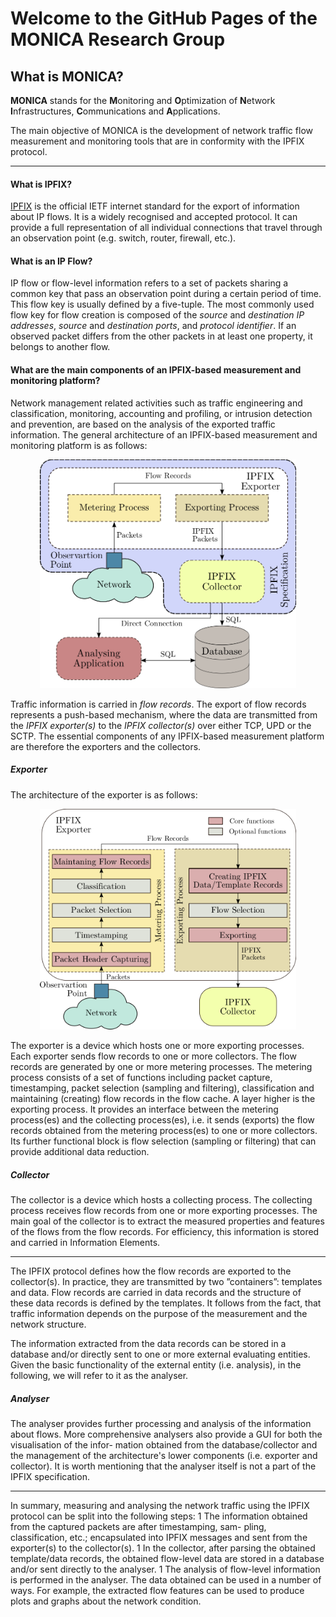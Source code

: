 # Welcome to the GitHub Pages of the MONICA Research Group

## What is MONICA?

**MONICA** stands for the **M**onitoring and **O**ptimization of **N**etwork **I**nfrastructures, **C**ommunications and **A**pplications.

The main objective of MONICA is the development of network traffic flow measurement and monitoring tools that are in conformity with the IPFIX protocol.

---

#### What is IPFIX?

[IPFIX](https://datatracker.ietf.org/wg/ipfix/about/) is the official IETF internet standard for the export of information about IP flows. It is a widely recognised and accepted protocol. It can provide a full representation of all individual connections that travel through an observation point (e.g. switch, router, firewall, etc.).

#### What is an IP Flow?

IP flow or flow-level information refers to a set of packets sharing a common key that pass an observation point during a certain period of time. This flow key is usually defined by a five-tuple. The most commonly used flow key for flow creation is composed of the *source* and *destination IP addresses*, *source* and *destination ports*, and *protocol identifier*. If an observed packet differs from the other packets in at least one property, it belongs to another flow.

#### What are the main components of an IPFIX-based measurement and monitoring platform?

Network management related activities such as traffic engineering and classification, monitoring, accounting and profiling, or intrusion detection and prevention, are based on the analysis of the exported traffic information. The general architecture of an IPFIX-based measurement and monitoring platform is as follows:

<p align="center">
  <img src="/fig/general-arch.png" width="410" title="General architecture" />
</p>

Traffic information is carried in *flow records*. The export of flow records represents a push-based mechanism, where the data are transmitted from the *IPFIX exporter(s)* to the *IPFIX collector(s)* over either TCP, UPD or the SCTP. The essential components of any IPFIX-based measurement platform are therefore the exporters and the collectors.

##### Exporter

The architecture of the exporter is as follows:

<p align="center">
  <img src="/fig/exporter.png" width="410" title="Architecture of the exporter" />
</p>

The exporter is a device which hosts one or more exporting processes. Each exporter sends flow records to one or more collectors.
The flow records are generated by one or more metering processes. The metering process consists of a set of functions including packet capture, timestamping, packet selection (sampling and filtering), classification and maintaining (creating) flow records in the flow cache. A layer higher is the exporting process. It provides an interface between the metering process(es) and the collecting process(es), i.e. it sends (exports) the flow records obtained from the metering process(es) to one or more collectors. Its further functional block is flow selection (sampling or filtering) that can provide additional data reduction.

##### Collector

The collector is a device which hosts a collecting process. The collecting process receives flow records from one or more exporting processes. The main goal of the collector is to extract the measured properties and features of the flows from the flow records. For efficiency, this information is stored and carried in Information Elements.

---

The IPFIX protocol defines how the flow records are exported to the collector(s). In practice, they are transmitted by two ”containers”: templates and data. Flow records are carried in data records and the structure of these data records is defined by the templates. It follows from the fact, that traffic information depends on the purpose of the measurement and the network structure.

The information extracted from the data records can be stored in a database and/or directly sent to one or more external evaluating entities. Given the basic functionality of the external entity (i.e. analysis), in the following, we will refer to it as the analyser.

##### Analyser

The analyser provides further processing and analysis of the information about flows. More comprehensive analysers also provide a GUI for both the visualisation of the infor- mation obtained from the database/collector and the management of the architecture's lower components (i.e. exporter and collector). It is worth mentioning that the analyser itself is not a part of the IPFIX specification.

---

In summary, measuring and analysing the network traffic using the IPFIX protocol can be split into the following steps:
   1 The information obtained from the captured packets are after timestamping, sam- pling, classification, etc.; encapsulated into IPFIX messages and sent from the exporter(s) to the collector(s).
   1 In the collector, after parsing the obtained template/data records, the obtained flow-level data are stored in a database and/or sent directly to the analyser.
   1 The analysis of flow-level information is performed in the analyser. The data obtained can be used in a number of ways. For example, the extracted flow features can be used to produce plots and graphs about the network condition.


